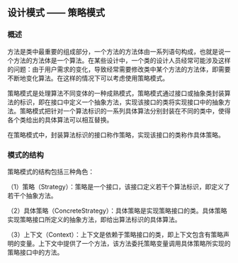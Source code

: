 ## 设计模式 —— 策略模式

### 概述

方法是类中最重要的组成部分，一个方法的方法体由一系列语句构成，也就是说一个方法的方法体是一个算法。在某些设计中，一个类的设计人员经常可能涉及这样的问题：由于用户需求的变化，导致经常需要修改类中某个方法的方法体，即需要不断地变化算法。在这样的情况下可以考虑使用策略模式。

策略模式是处理算法不同变体的一种成熟模式，策略模式通过接口或抽象类封装算法的标识，即在接口中定义一个抽象方法，实现该接口的类将实现接口中的抽象方法。策略模式把针对一个算法标识的一系列具体算法分别封装在不同的类中，使得各个类给出的具体算法可以相互替换。

在策略模式中，封装算法标识的接口称作策略，实现该接口的类称作具体策略。

### 模式的结构

策略模式的结构包括三种角色：

（1）策略（Strategy）：策略是一个接口，该接口定义若干个算法标识，即定义了若干个抽象方法。

（2）具体策略（ConcreteStrategy）：具体策略是实现策略接口的类。具体策略实现策略接口所定义的抽象方法，即给出算法标识的具体算法。

（3）上下文（Context）：上下文是依赖于策略接口的类，即上下文包含有策略声明的变量。上下文中提供了一个方法，该方法委托策略变量调用具体策略所实现的策略接口中的方法。
